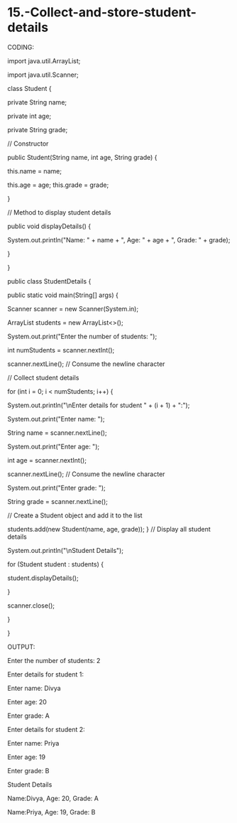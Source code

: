 # 15.-Collect-and-store-student-details
CODING:

import java.util.ArrayList;

import java.util.Scanner;

class Student {

private String name;

private int age;

private String grade;

// Constructor

public Student(String name, int age, String grade) {

this.name = name;

this.age = age;
this.grade = grade;

}

// Method to display student details

public void displayDetails() {

System.out.println("Name: " + name + ", Age: " + age + ", Grade: " + grade);

}

}

public class StudentDetails {

public static void main(String[] args) {

Scanner scanner = new Scanner(System.in);

ArrayList<Student> students = new ArrayList<>();

System.out.print("Enter the number of students: ");

int numStudents = scanner.nextInt();

scanner.nextLine(); // Consume the newline character

// Collect student details

for (int i = 0; i < numStudents; i++) {

System.out.println("\nEnter details for student " + (i + 1) + ":");

System.out.print("Enter name: ");

String name = scanner.nextLine();

System.out.print("Enter age: ");

int age = scanner.nextInt();

scanner.nextLine(); // Consume the newline character

System.out.print("Enter grade: ");

String grade = scanner.nextLine();

// Create a Student object and add it to the list

students.add(new Student(name, age, grade));
}
// Display all student details

System.out.println("\nStudent Details");

for (Student student : students) {

student.displayDetails();

}

scanner.close();

}

}

OUTPUT:

Enter the number of students: 2

Enter details for student 1:

Enter name: Divya

Enter age: 20

Enter grade: A

Enter details for student 2:

Enter name: Priya

Enter age: 19

Enter grade: B

Student Details

Name:Divya, Age: 20, Grade: A

Name:Priya, Age: 19, Grade: B
